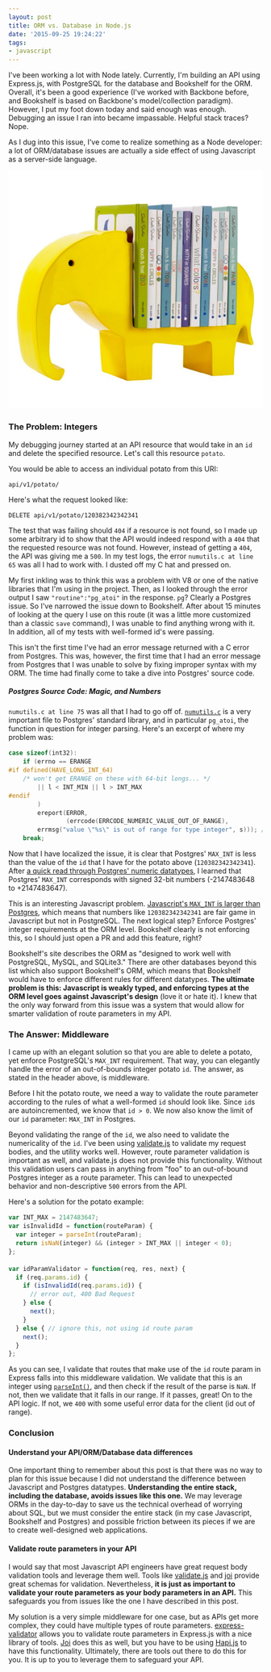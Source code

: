 ```yaml
---
layout: post
title: ORM vs. Database in Node.js
date: '2015-09-25 19:24:22'
tags:
- javascript
---
```


I've been working a lot with Node lately. Currently, I'm building an API using Express.js, with PostgreSQL for the database and Bookshelf for the ORM. Overall, it's been a good experience (I've worked with Backbone before, and Bookshelf is based on Backbone's model/collection paradigm). However, I put my foot down today and said enough was enough. Debugging an issue I ran into became impassable. Helpful stack traces? Nope.

As I dug into this issue, I've come to realize something as a Node developer: a lot of ORM/database issues are actually a side effect of using Javascript as a server-side language.

<a href="/assets/images/orm-vs-database-nodejs/elephant-bookshelf.jpg"
   data-rjs="/assets/images/orm-vs-database-nodejs/elephant-bookshelf.jpg"
   class="fluidbox-trigger">
  <img src="/assets/images/orm-vs-database-nodejs/elephant-bookshelf.jpg" />
</a>

### The Problem: Integers

My debugging journey started at an API resource that would take in an `id` and delete the specified resource. Let's call this resource `potato`.

You would be able to access an individual potato from this URI:

```
api/v1/potato/
```

Here's what the request looked like:

```
DELETE api/v1/potato/120382342342341
```

The test that was failing should `404` if a resource is not found, so I made up some arbitrary id to show that the API would indeed respond with a `404` that the requested resource was not found. However, instead of getting a `404`, the API was giving me a `500`. In my test logs, the error `numutils.c at line 65` was all I had to work with. I dusted off my C hat and pressed on.

My first inkling was to think this was a problem with V8 or one of the native libraries that I'm using in the project. Then, as I looked through the error output I saw `"routine":"pg_atoi"` in the response. `pg`? Clearly a Postgres issue. So I've narrowed the issue down to Bookshelf. After about 15 minutes of looking at the query I use on this route (it was a little more customized than a classic `save` command), I was unable to find anything wrong with it. In addition, all of my tests with well-formed id's were passing.

This isn't the first time I've had an error message returned with a C error from Postgres. This was, however, the first time that I had an error message from Postgres that I was unable to solve by fixing improper syntax with my ORM. The time had finally come to take a dive into Postgres' source code.

##### Postgres Source Code: Magic, and Numbers

`numutils.c at line 75` was all that I had to go off of. [`numutils.c`](http://doxygen.postgresql.org/numutils_8c.html) is a very important file to Postgres' standard library, and in particular `pg_atoi`, the function in question for integer parsing. Here's an excerpt of where my problem was:

```c
case sizeof(int32):
    if (errno == ERANGE
#if defined(HAVE_LONG_INT_64)
    /* won't get ERANGE on these with 64-bit longs... */
        || l < INT_MIN || l > INT_MAX
#endif
        )
        ereport(ERROR,
                (errcode(ERRCODE_NUMERIC_VALUE_OUT_OF_RANGE),
        errmsg("value \"%s\" is out of range for type integer", s))); // line 75
    break;
```

Now that I have localized the issue, it is clear that Postgres' `MAX_INT` is less than the value of the `id` that I have for the potato above (`120382342342341`). After [a quick read through Postgres' numeric datatypes](http://www.postgresql.org/docs/9.1/static/datatype-numeric.html), I learned that Postgres' `MAX_INT` corresponds with signed 32-bit numbers (-2147483648 to +2147483647).

This is an interesting Javascript problem. [Javascript's `MAX_INT` is larger than Postgres](http://stackoverflow.com/questions/307179/what-is-javascripts-highest-integer-value-that-a-number-can-go-to-without-losin), which means that numbers like `120382342342341` are fair game in Javascript but not in PostgreSQL. The next logical step? Enforce Postgres' integer requirements at the ORM level. Bookshelf clearly is not enforcing this, so I should just open a PR and add this feature, right?

Bookshelf's site describes the ORM as "designed to work well with PostgreSQL, MySQL, and SQLite3." There are other databases beyond this list which also support Bookshelf's ORM, which means that Bookshelf would have to enforce different rules for different datatypes. **The ultimate problem is this: Javascript is weakly typed, and enforcing types at the ORM level goes against Javascript's design** (love it or hate it). I knew that the only way forward from this issue was a system that would allow for smarter validation of route parameters in my API.

### The Answer: Middleware

I came up with an elegant solution so that you are able to delete a potato, yet enforce PostgreSQL's `MAX_INT` requirement. That way, you can elegantly handle the error of an out-of-bounds integer potato `id`. The answer, as stated in the header above, is middleware.

Before I hit the potato route, we need a way to validate the route parameter according to the rules of what a well-formed `id` should look like. Since `id`s are autoincremented, we know that `id > 0`. We now also know the limit of our `id` parameter: `MAX_INT` in Postgres.

Beyond validating the range of the `id`, we also need to validate the numericality of the `id`. I've been using [validate.js](http://validatejs.org/) to validate my request bodies, and the utility works well. However, route parameter validation is important as well, and validate.js does not provide this functionality. Without this validation users can pass in anything from "foo" to an out-of-bound Postgres integer as a route parameter. This can lead to unexpected behavior and non-descriptive `500` errors from the API.

Here's a solution for the potato example:

```js
var INT_MAX = 2147483647;
var isInvalidId = function(routeParam) {
  var integer = parseInt(routeParam);
  return isNaN(integer) && (integer > INT_MAX || integer < 0);
};

var idParamValidator = function(req, res, next) {
  if (req.params.id) {
    if (isInvalidId(req.params.id)) {
      // error out, 400 Bad Request
    } else {
      next();
    }
  } else { // ignore this, not using id route param
    next();
  }
};
```

As you can see, I validate that routes that make use of the `id` route param in Express falls into this middleware validation. We validate that this is an integer using [`parseInt()`](https://developer.mozilla.org/en-US/docs/Web/JavaScript/Reference/Global_Objects/parseInt), and then check if the result of the parse is `NaN`. If not, then we validate that it falls in our range. If it passes, great! On to the API logic. If not, we `400` with some useful error data for the client (id out of range).

### Conclusion

#### Understand your API/ORM/Database data differences
One important thing to remember about this post is that there was no way to plan for this issue because I did not understand the difference between Javascript and Postgres datatypes. **Understanding the entire stack, including the database, avoids issues like this one.** We may leverage ORMs in the day-to-day to save us the technical overhead of worrying about SQL, but we must consider the entire stack (in my case Javascript, Bookshelf and Postgres) and possible friction between its pieces if we are to create well-designed web applications.

#### Validate route parameters in your API
I would say that most Javascript API engineers have great request body validation tools and leverage them well. Tools like [validate.js](http://validatejs.org/) and [joi](https://github.com/hapijs/joi) provide great schemas for validation. Nevertheless, **it is just as important to validate your route parameters as your body parameters in an API.** This safeguards you from issues like the one I have described in this post.

My solution is a very simple middleware for one case, but as APIs get more complex, they could have multiple types of route parameters. [express-validator](https://github.com/ctavan/express-validator) allows you to validate route parameters in Express.js with a nice library of tools. [Joi](http://hapijs.com/tutorials/validation#path-parameters) does this as well, but you have to be using [Hapi.js](http://hapijs.com/) to have this functionality. Ultimately, there are tools out there to do this for you. It is up to you to leverage them to safeguard your API.
